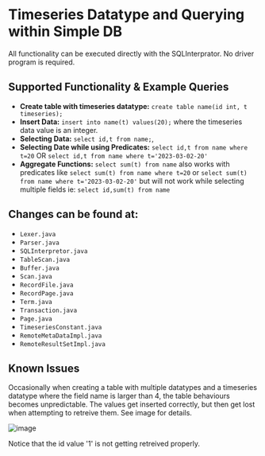 # Timeseries Datatype and Querying within Simple DB

All functionality can be executed directly with the SQLInterprator. No driver program is required.

## Supported Functionality & Example Queries

- **Create table with timeseries datatype:**   ```create table name(id int, t timeseries);```
- **Insert Data:** ```insert into name(t) values(20);```  where the timeseries data value is an integer.
- **Selecting Data:** ```select id,t from name;```,
- **Selecting Date while using Predicates:** ```select id,t from name where t=20``` OR ```select id,t from name where t='2023-03-02-20'```
- **Aggregate Functions:** ```select sum(t) from name``` also works with predicates like ```select sum(t) from name where t=20``` or  ```select sum(t) from name where t='2023-03-02-20'``` but will not work  while selecting multiple fields ie:  ```select id,sum(t) from name```


## Changes can be found at: 
- `Lexer.java`
- `Parser.java`
- `SQLInterpretor.java`
- `TableScan.java`
- `Buffer.java`
- `Scan.java`
- `RecordFile.java`
- `RecordPage.java`
- `Term.java`
- `Transaction.java`
- `Page.java`
- `TimeseriesConstant.java`
- `RemoteMetaDataImpl.java`
- `RemoteResultSetImpl.java`


## Known Issues

Occasionally when creating a table with multiple datatypes and a timeseries datatype where the field name is larger than 4, the table behaviours becomes unpredictable. The values get inserted correctly, but then get lost when attempting to retreive them. See image for details.

![image](https://github.com/CS3543-Project/simpledb/assets/80433013/bed09f64-d8b7-4a7f-9da6-9e5d27435edf)

Notice that the id value '1' is not getting retreived properly.



 

